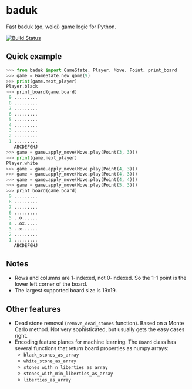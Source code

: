 # baduk

Fast baduk (go, weiqi) game logic for Python.

[![Build Status](https://travis-ci.org/macfergus/baduk.svg?branch=master)](https://travis-ci.org/macfergus/baduk)

## Quick example

```python
>>> from baduk import GameState, Player, Move, Point, print_board
>>> game = GameState.new_game(9)
>>> print(game.next_player)
Player.black
>>> print_board(game.board)
 9 .........
 8 .........
 7 .........
 6 .........
 5 .........
 4 .........
 3 .........
 2 .........
 1 .........
   ABCDEFGHJ
>>> game = game.apply_move(Move.play(Point(3, 3)))
>>> print(game.next_player)
Player.white
>>> game = game.apply_move(Move.play(Point(4, 3)))
>>> game = game.apply_move(Move.play(Point(4, 3)))
>>> game = game.apply_move(Move.play(Point(4, 4)))
>>> game = game.apply_move(Move.play(Point(5, 3)))
>>> print_board(game.board)
 9 .........
 8 .........
 7 .........
 6 .........
 5 ..o......
 4 ..ox.....
 3 ..x......
 2 .........
 1 .........
   ABCDEFGHJ
```

## Notes

* Rows and columns are 1-indexed, not 0-indexed. So the 1-1 point is the lower left corner of the board.
* The largest supported board size is 19x19.

## Other features

* Dead stone removal (`remove_dead_stones` function). Based on a Monte Carlo method. Not very sophisticated, but usually gets the easy cases right.
* Encoding feature planes for machine learning. The `Board` class has several functions that return board properties as numpy arrays:
    - `black_stones_as_array`
    - `white_stone_as_array`
    - `stones_with_n_liberties_as_array`
    - `stones_with_min_liberties_as_array`
    - `liberties_as_array`
